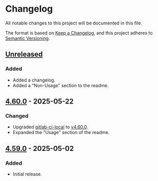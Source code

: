 Changelog
=========

All notable changes to this project will be documented in this file.

The format is based on [Keep a Changelog](https://keepachangelog.com/en/1.1.0/),
and this project adheres to [Semantic Versioning](https://semver.org/spec/v2.0.0.html).

[Unreleased]
------------

### Added

- Added a changelog.
- Added a "Non-Usage" section to the readme.

[4.60.0] - 2025-05-22
---------------------

### Changed

- Upgraded [gitlab-ci-local](https://github.com/firecow/gitlab-ci-local) to [v4.60.0](https://github.com/firecow/gitlab-ci-local/releases/tag/4.60.0).
- Expanded the "Usage" section of the readme.

[4.59.0] - 2025-05-02
---------------------

### Added

- Initial release.

[Unreleased]: https://github.com/jbenner-radham/gitlab-ci-local-pre-commit/compare/v4.60.0...HEAD
[4.60.0]: https://github.com/jbenner-radham/gitlab-ci-local-pre-commit/compare/v4.59.0...v4.60.0
[4.59.0]: https://github.com/jbenner-radham/gitlab-ci-local-pre-commit/releases/tag/v4.59.0
